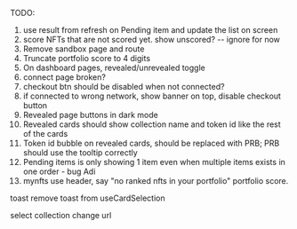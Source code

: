 TODO:

1. use result from refresh on Pending item and update the list on screen
2. score NFTs that are not scored yet. show unscored? -- ignore for now
10. Remove sandbox page and route
13. Truncate portfolio score to 4 digits
14. On dashboard pages, revealed/unrevealed toggle
15. connect page broken?
16. checkout btn should be disabled when not connected?
17. if connected to wrong network, show banner on top, disable checkout button
18. Revealed page buttons in dark mode
19. Revealed cards should show collection name and token id like the rest of the cards
20. Token id bubble on revealed cards, should be replaced with PRB; PRB should use the tooltip correctly
21. Pending items is only showing 1 item even when multiple items exists in one order - bug Adi
22. mynfts use header, say "no ranked nfts in your portfolio" portfolio score.

toast remove toast from useCardSelection

select collection change url
